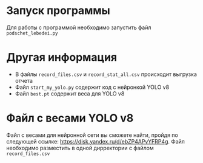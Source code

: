 # Запуск программы

Для работы с программой необходимо запустить файл `podschet_lebedei.py`



# Другая информация

 - В файлы `record_files.csv` и `record_stat_all.csv` происходит выгрузка отчета
 - Файл `start_my_yolo.py` содержит код с нейронкой YOLO v8
 - Файл `best.pt` содержит веса для YOLO v8


# Файл с весами YOLO v8

Файл с весами для нейронной сети вы сможете найти, пройдя по следующей ссылке: https://disk.yandex.ru/d/ebZP4APvYFRP4g. Файл необходимо разместить в одной дирректории с файлом `record_files.csv`
